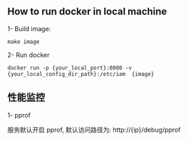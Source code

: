## How to run docker in local machine

1- Build image: 
```shell
make image
```

2- Run docker 
```shell
docker run -p {your_local_port}:8080 -v {your_local_config_dir_path}:/etc/iam  {image}
```

## 性能监控

1- pprof

服务默认开启 pprof, 默认访问路径为: http://{ip}/debug/pprof
